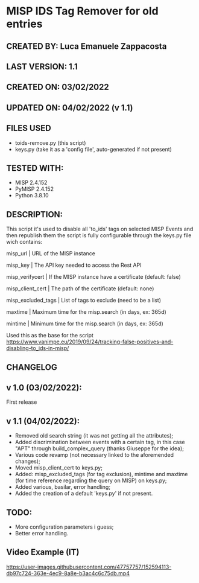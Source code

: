 # MISP IDS Tag Remover for old entries

## CREATED BY: Luca Emanuele Zappacosta

## LAST VERSION: 1.1

## CREATED ON: 03/02/2022

## UPDATED ON: 04/02/2022 (v 1.1)

## FILES USED
- toids-remove.py (this script)
- keys.py (take it as a 'config file', auto-generated if not present)

## TESTED WITH: 
- MISP 2.4.152
- PyMISP 2.4.152
- Python 3.8.10

## DESCRIPTION:
This script it's used to disable all 'to_ids' tags on selected MISP Events and then republish them
the script is fully configurable through the keys.py file wich contains:

misp_url 						| URL of the MISP instance

misp_key 						| The API key needed to access the Rest API

misp_verifycert				| If the MISP instance have a certificate (default: false)

misp_client_cert				| The path of the certificate (default: none)

misp_excluded_tags			| List of tags to exclude (need to be a list)

maxtime						| Maximum time for the misp.search (in days, ex: 365d)

mintime						| Minimum time for the misp.search (in days, ex: 365d)


Used this as the base for the script https://www.vanimpe.eu/2019/09/24/tracking-false-positives-and-disabling-to_ids-in-misp/

## CHANGELOG
## v 1.0 (03/02/2022):
First release

## v 1.1 (04/02/2022):
- Removed old search string (it was not getting all the attributes);
- Added discrimination between events with a certain tag, in this case "APT" through build_complex_query (thanks Giuseppe for the idea);
- Various code revamp (not necessary linked to the aforemended changes);
- Moved misp_client_cert to keys.py;
- Added: misp_excluded_tags (for tag exclusion), mintime and maxtime (for time reference regarding the query on MISP) on keys.py;
- Added various, basilar, error handling;
- Added the creation of a default 'keys.py' if not present.

## TODO:
- More configuration parameters i guess;
- Better error handling.

## Video Example (IT)

https://user-images.githubusercontent.com/47757757/152594113-db97c724-363e-4ec9-8a8e-b3ac4c6c75db.mp4



